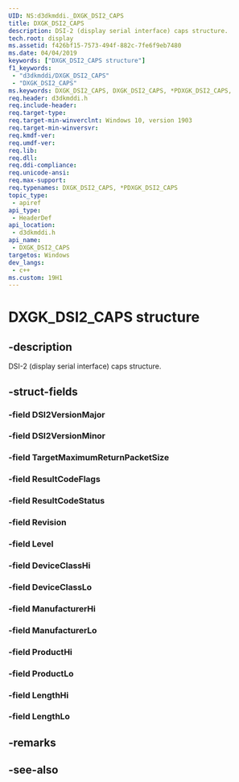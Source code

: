```yaml
---
UID: NS:d3dkmddi._DXGK_DSI2_CAPS
title: DXGK_DSI2_CAPS
description: DSI-2 (display serial interface) caps structure.
tech.root: display
ms.assetid: f426bf15-7573-494f-882c-7fe6f9eb7480
ms.date: 04/04/2019
keywords: ["DXGK_DSI2_CAPS structure"]
f1_keywords:
 - "d3dkmddi/DXGK_DSI2_CAPS"
 - "DXGK_DSI2_CAPS"
ms.keywords: DXGK_DSI2_CAPS, DXGK_DSI2_CAPS, *PDXGK_DSI2_CAPS, 
req.header: d3dkmddi.h
req.include-header:
req.target-type:
req.target-min-winverclnt: Windows 10, version 1903
req.target-min-winversvr:
req.kmdf-ver:
req.umdf-ver:
req.lib:
req.dll:
req.ddi-compliance:
req.unicode-ansi:
req.max-support:
req.typenames: DXGK_DSI2_CAPS, *PDXGK_DSI2_CAPS
topic_type: 
 - apiref
api_type: 
 - HeaderDef
api_location: 
 - d3dkmddi.h
api_name: 
 - DXGK_DSI2_CAPS
targetos: Windows
dev_langs:
 - c++
ms.custom: 19H1
---
```


# DXGK_DSI2_CAPS structure

## -description

DSI-2 (display serial interface) caps structure.

## -struct-fields

### -field DSI2VersionMajor
 
### -field DSI2VersionMinor
 
### -field TargetMaximumReturnPacketSize
 
### -field ResultCodeFlags
 
### -field ResultCodeStatus
 
### -field Revision
 
### -field Level
 
### -field DeviceClassHi
 
### -field DeviceClassLo
 
### -field ManufacturerHi
 
### -field ManufacturerLo
 
### -field ProductHi
 
### -field ProductLo
 
### -field LengthHi
 
### -field LengthLo
 

## -remarks

## -see-also
